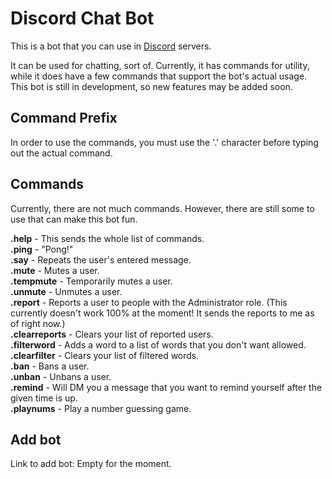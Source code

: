 # Discord Chat Bot
This is a bot that you can use in [Discord](https://discord.com/) servers.

It can be used for chatting, sort of. Currently, it has commands for utility, while it does have a few commands that support the bot's actual usage.
This bot is still in development, so new features may be added soon.

## Command Prefix
In order to use the commands, you must use the '.' character before typing out the actual command.

## Commands
Currently, there are not much commands. However, there are still some to use that can make this bot fun.

**.help** - This sends the whole list of commands.  
**.ping** - "Pong!"  
**.say** - Repeats the user's entered message.  
**.mute** - Mutes a user.  
**.tempmute** - Temporarily mutes a user.  
**.unmute** - Unmutes a user.  
**.report** - Reports a user to people with the Administrator role. (This currently doesn't work 100% at the moment! It sends the reports to me as of right now.)  
**.clearreports** - Clears your list of reported users.  
**.filterword** - Adds a word to a list of words that you don't want allowed.  
**.clearfilter** - Clears your list of filtered words.  
**.ban** - Bans a user.  
**.unban** - Unbans a user.  
**.remind** - Will DM you a message that you want to remind yourself after the given time is up.  
**.playnums** - Play a number guessing game.

## Add bot
Link to add bot: Empty for the moment.
